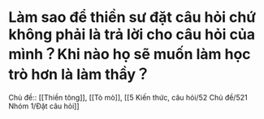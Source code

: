 # Làm sao để thiền sư đặt câu hỏi chứ không phải là trả lời cho câu hỏi của mình？Khi nào họ sẽ muốn làm học trò hơn là làm thầy？
Chủ đề:: [[Thiền tông]], [[Tò mò]], [[5 Kiến thức, câu hỏi/52 Chủ đề/521 Nhóm 1/Đặt câu hỏi]] 